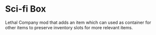 # Sci-fi Box
 Lethal Company mod that adds an item which can used as container for other items to preserve inventory slots for more relevant items.
